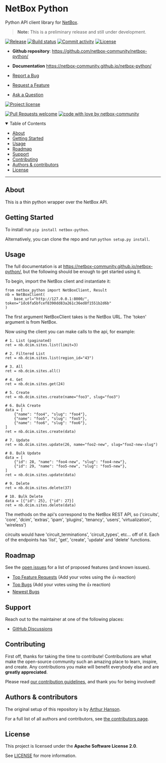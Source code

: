 # NetBox Python

Python API client library for [NetBox](https://github.com/netbox-community/netbox).

> **Note:** This is a preliminary release and still under development.

[![Release](https://img.shields.io/github/v/release/netbox-community/netbox-python)](https://img.shields.io/github/v/release/netbox-community/netbox-python)
[![Build status](https://img.shields.io/github/actions/workflow/status/netbox-community/netbox-python/main.yml?branch=main)](https://github.com/netbox-community/netbox-python/actions/workflows/main.yml?query=branch%3Amain)
[![Commit activity](https://img.shields.io/github/commit-activity/m/netbox-community/netbox-python)](https://img.shields.io/github/commit-activity/m/netbox-community/netbox-python)
[![License](https://img.shields.io/github/license/netbox-community/netbox-python)](https://img.shields.io/github/license/netbox-community/netbox-python)

- **Github repository**: <https://github.com/netbox-community/netbox-python/>
- **Documentation** <https://netbox-community.github.io/netbox-python/>

- [Report a Bug](https://github.com/netbox-community/netbox-python/issues/new?assignees=&labels=bug&template=01_BUG_REPORT.md&title=bug%3A+)
- [Request a Feature](https://github.com/netbox-community/netbox-python/issues/new?assignees=&labels=enhancement&template=02_FEATURE_REQUEST.md&title=feat%3A+)
- [Ask a Question](https://github.com/netbox-community/netbox-python/discussions)

[![Project license](https://img.shields.io/github/license/netbox-community/netbox-python.svg?style=flat-square)](LICENSE)

[![Pull Requests welcome](https://img.shields.io/badge/PRs-welcome-ff69b4.svg?style=flat-square)](https://github.com/netbox-community/netbox-python/issues?q=is%3Aissue+is%3Aopen+label%3A%22help+wanted%22)
[![code with love by netbox-community](https://img.shields.io/badge/%3C%2F%3E%20with%20%E2%99%A5%20by-netbox-community-ff1414.svg?style=flat-square)](https://github.com/netbox-community)

<details open="open">
<summary>Table of Contents</summary>

- [About](#about)
- [Getting Started](#getting-started)
- [Usage](#usage)
- [Roadmap](#roadmap)
- [Support](#support)
- [Contributing](#contributing)
- [Authors & contributors](#authors--contributors)
- [License](#license)

</details>

---

## About

This is a thin python wrapper over the NetBox API.

## Getting Started

To install run `pip install netbox-python`.

Alternatively, you can clone the repo and run `python setup.py install`.

## Usage

The full documentation is at https://netbox-community.github.io/netbox-python/, but the following should be enough to get started using it.

To begin, import the NetBox client and instantiate it:

```
from netbox_python import NetBoxClient, Result
nb = NetBoxClient(
    base_url="http://127.0.0.1:8000/", token="1dc6fa5bfcef8390dd83a261c36ed8f1551b2d6b"
)
```
The first argument NetBoxClient takes is the NetBox URL. The 'token' argument is from NetBox.

Now using the client you can make calls to the api, for example:

```
# 1. List (paginated)
ret = nb.dcim.sites.list(limit=3)

# 2. Filtered List
ret = nb.dcim.sites.list(region_id="43")

# 3. All
ret = nb.dcim.sites.all()

# 4. Get
ret = nb.dcim.sites.get(24)

# 5. Create
ret = nb.dcim.sites.create(name="foo3", slug="foo3")

# 6. Bulk Create
data = [
    {"name": "foo4", "slug": "foo4"},
    {"name": "foo5", "slug": "foo5"},
    {"name": "foo6", "slug": "foo6"},
]
ret = nb.dcim.sites.create(data)

# 7. Update
ret = nb.dcim.sites.update(26, name="foo2-new", slug="foo2-new-slug")

# 8. Bulk Update
data = [
    {"id": 28, "name": "foo4-new", "slug": "foo4-new"},
    {"id": 29, "name": "foo5-new", "slug": "foo5-new"},
]
ret = nb.dcim.sites.update(data)

# 9. Delete
ret = nb.dcim.sites.delete(37)

# 10. Bulk Delete
data = [{"id": 25}, {"id": 27}]
ret = nb.dcim.sites.delete(data)
```
The methods on the api's correspond to the NetBox REST API, so ('circuits', 'core', 'dcim', 'extras', 'ipam', 'plugins', 'tenancy', 'users', 'virtualization', 'wireless')

circuits would have 'circuit_terminations', 'circuit_types', etc... off of it.  Each of the endpoints has 'list', 'get', 'create', 'update' and 'delete' functions.

## Roadmap

See the [open issues](https://github.com/netbox-community/netbox-python/issues) for a list of proposed features (and known issues).

- [Top Feature Requests](https://github.com/netbox-community/netbox-python/issues?q=label%3Aenhancement+is%3Aopen+sort%3Areactions-%2B1-desc) (Add your votes using the 👍 reaction)
- [Top Bugs](https://github.com/netbox-community/netbox-python/issues?q=is%3Aissue+is%3Aopen+label%3Abug+sort%3Areactions-%2B1-desc) (Add your votes using the 👍 reaction)
- [Newest Bugs](https://github.com/netbox-community/netbox-python/issues?q=is%3Aopen+is%3Aissue+label%3Abug)

## Support

Reach out to the maintainer at one of the following places:

- [GitHub Discussions](https://github.com/netbox-community/netbox-python/discussions)


## Contributing

First off, thanks for taking the time to contribute! Contributions are what make the open-source community such an amazing place to learn, inspire, and create. Any contributions you make will benefit everybody else and are **greatly appreciated**.


Please read [our contribution guidelines](docs/CONTRIBUTING.md), and thank you for being involved!

## Authors & contributors

The original setup of this repository is by [Arthur Hanson](https://github.com/netbox-community).

For a full list of all authors and contributors, see [the contributors page](https://github.com/netbox-community/netbox-python/contributors).


## License

This project is licensed under the **Apache Software License 2.0**.

See [LICENSE](LICENSE) for more information.
